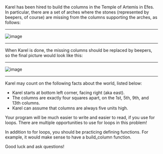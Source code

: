 Karel has been hired to build the columns in the Temple of Artemis in Efes. In particular, there are a set of arches where the stones (represented by beepers, of course) are missing from the columns supporting the arches, as follows:

---

![image](https://github.com/user-attachments/assets/739d4809-eddc-47b8-885e-5db3dc7f8aac)

---

When Karel is done, the missing columns should be replaced by beepers, so the final picture would look like this:

---

![image](https://github.com/user-attachments/assets/0f1f7c39-0087-4bdf-b2f4-e2b8302ac2e7)

---

Karel may count on the following facts about the world, listed below:

- Karel starts at bottom left corner, facing right (aka east).
- The columns are exactly four squares apart, on the 1st, 5th, 9th, and 13th columns.
- Karel can assume that columns are always five units high.

Your program will be much easier to write and easier to read, if you use for loops. There are multiple opportunities to use for loops in this problem!

In addition to for loops, you should be practicing defining functions. For example, it would make sense to have a build_column function.

Good luck and ask questions!
